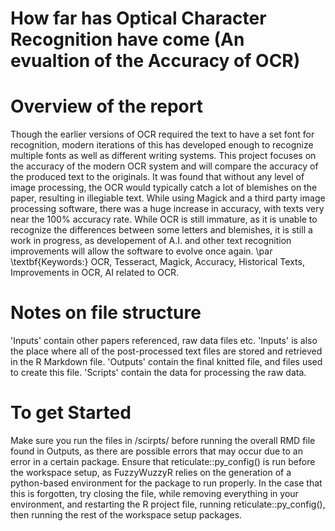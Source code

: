 # How far has Optical Character Recognition have come (An evualtion of the Accuracy of OCR)
# Overview of the report
Though the earlier versions of OCR required the text to have a set font for recognition, modern iterations of this has developed enough to recognize multiple fonts as well as different writing systems. This project focuses on the accuracy of the modern OCR system and will compare the accuracy of the produced text to the originals. It was found that without any level of image processing, the OCR would typically catch a lot of blemishes on the paper, resulting in illegiable text. While using Magick and a third party image processing software, there was a huge increase in accuracy, with texts very near the 100% accuracy rate. While OCR is still immature, as it is unable to recognize the differences between some letters and blemishes, it is still a work in progress, as developement of A.I. and other text recognition improvements will allow the software to evolve once again.  \\par \\textbf{Keywords:} OCR, Tesseract, Magick, Accuracy, Historical Texts, Improvements in OCR, AI related to OCR.

# Notes on file structure
'Inputs' contain other papers referenced, raw data files etc. 'Inputs' is also the place where all of the post-processed text files are stored and retrieved in the R Markdown file. 'Outputs' contain the final knitted file, and files used to create this file. 'Scripts' contain the data for processing the raw data. 

# To get Started
Make sure you run the files in /scirpts/ before running the overall RMD file found in Outputs, as there are possible errors that may occur due to an error in a certain package. 
Ensure that reticulate::py_config() is run before the workspace setup, as FuzzyWuzzyR relies on the generation of a python-based environment for the package to run properly. In the case that this is forgotten, try closing the file, while removing everything in your environment, and restarting the R project file, running reticulate::py_config(), then running the rest of the workspace setup packages. 
